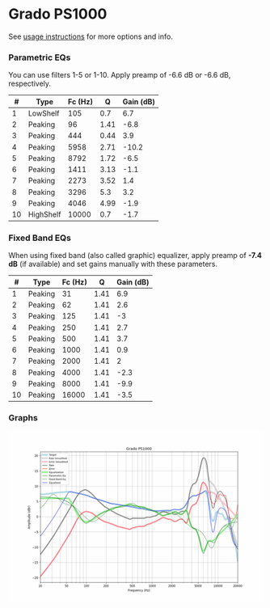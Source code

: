 # Grado PS1000
See [usage instructions](https://github.com/jaakkopasanen/AutoEq#usage) for more options and info.

### Parametric EQs
You can use filters 1-5 or 1-10. Apply preamp of -6.6 dB or -6.6 dB, respectively.

|   # | Type      |   Fc (Hz) |    Q |   Gain (dB) |
|-----|-----------|-----------|------|-------------|
|   1 | LowShelf  |       105 | 0.7  |         6.7 |
|   2 | Peaking   |        96 | 1.41 |        -6.8 |
|   3 | Peaking   |       444 | 0.44 |         3.9 |
|   4 | Peaking   |      5958 | 2.71 |       -10.2 |
|   5 | Peaking   |      8792 | 1.72 |        -6.5 |
|   6 | Peaking   |      1411 | 3.13 |        -1.1 |
|   7 | Peaking   |      2273 | 3.52 |         1.4 |
|   8 | Peaking   |      3296 | 5.3  |         3.2 |
|   9 | Peaking   |      4046 | 4.99 |        -1.9 |
|  10 | HighShelf |     10000 | 0.7  |        -1.7 |

### Fixed Band EQs
When using fixed band (also called graphic) equalizer, apply preamp of **-7.4 dB** (if available) and set gains manually with these parameters.

|   # | Type    |   Fc (Hz) |    Q |   Gain (dB) |
|-----|---------|-----------|------|-------------|
|   1 | Peaking |        31 | 1.41 |         6.9 |
|   2 | Peaking |        62 | 1.41 |         2.6 |
|   3 | Peaking |       125 | 1.41 |        -3   |
|   4 | Peaking |       250 | 1.41 |         2.7 |
|   5 | Peaking |       500 | 1.41 |         3.7 |
|   6 | Peaking |      1000 | 1.41 |         0.9 |
|   7 | Peaking |      2000 | 1.41 |         2   |
|   8 | Peaking |      4000 | 1.41 |        -2.3 |
|   9 | Peaking |      8000 | 1.41 |        -9.9 |
|  10 | Peaking |     16000 | 1.41 |        -3.5 |

### Graphs
![](./Grado%20PS1000.png)
